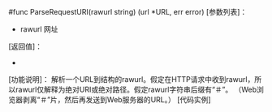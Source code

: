 #func ParseRequestURI(rawurl string) (url *URL, err error)
[参数列表]：

- rawurl 网址

[返回值]：

- 

[功能说明]：
解析一个URL到结构的rawurl。假定在HTTP请求中收到rawurl，所以rawurl仅解释为绝对URI或绝对路径。假定rawurl字符串后缀有“＃”。 （Web浏览器剥离“＃”片，然后再发送到Web服务器的URL。）
[代码实例]
